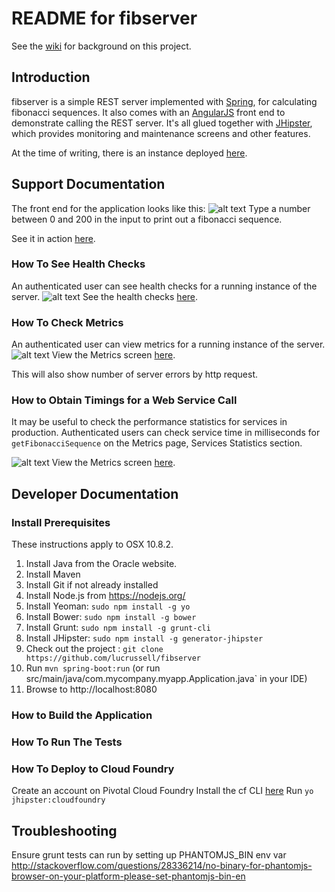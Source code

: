 README for fibserver
====================

See the [wiki](https://github.com/lucrussell/fibserver/wiki) for background on this project.

## Introduction
fibserver is a simple REST server implemented with [Spring](http://spring.io/guides/gs/rest-service/), for calculating fibonacci sequences. It also comes with an [AngularJS](http://angularjs.org) front end to demonstrate calling the REST server. It's all glued together with [JHipster](https://jhipster.github.io/tech_stack.html), which provides monitoring and maintenance screens and other features.

At the time of writing, there is an instance deployed [here](http://fibserver.cfapps.io/#/).

## Support Documentation
The front end for the application looks like this:
![alt text](https://github.com/lucrussell/fibserver/blob/master/doc-images/home.png)
Type a number between 0 and 200 in the input to print out a fibonacci sequence.

See it in action [here](http://fibserver.cfapps.io).
### How To See Health Checks
An authenticated user can see health checks for a running instance of the server.
![alt text](https://github.com/lucrussell/fibserver/blob/master/doc-images/health.png)
See the health checks [here](http://fibserver.cfapps.io/#/health).


### How To Check Metrics
An authenticated user can view metrics for a running instance of the server.
![alt text](https://github.com/lucrussell/fibserver/blob/master/doc-images/metrics.png)
View the Metrics screen [here](http://fibserver.cfapps.io/#/metrics).

This will also show number of server errors by http request.

### How to Obtain Timings for a Web Service Call
It may be useful to check the performance statistics for services in production. Authenticated users can check service time in milliseconds for `getFibonacciSequence` on the Metrics page, Services Statistics section.

![alt text](https://github.com/lucrussell/fibserver/blob/master/doc-images/statistics.png)
View the Metrics screen [here](http://fibserver.cfapps.io/#/metrics).

## Developer Documentation
### Install Prerequisites
These instructions apply to OSX 10.8.2.

1. Install Java from the Oracle website.
1. Install Maven
1. Install Git if not already installed
1. Install Node.js from https://nodejs.org/
1. Install Yeoman: `sudo npm install -g yo`
1. Install Bower: `sudo npm install -g bower`
1. Install Grunt: `sudo npm install -g grunt-cli`
1. Install JHipster: `sudo npm install -g generator-jhipster`
1. Check out the project : `git clone https://github.com/lucrussell/fibserver`
1. Run `mvn spring-boot:run` (or run src/main/java/com.mycompany.myapp.Application.java` in your IDE)
1. Browse to http://localhost:8080

### How to Build the Application

### How To Run The Tests

### How To Deploy to Cloud Foundry
Create an account on Pivotal Cloud Foundry 
Install the cf CLI [here](http://docs.cloudfoundry.org/devguide/installcf/install-go-cli.html)
Run `yo jhipster:cloudfoundry`

## Troubleshooting
Ensure grunt tests can run by setting up PHANTOMJS_BIN env var
http://stackoverflow.com/questions/28336214/no-binary-for-phantomjs-browser-on-your-platform-please-set-phantomjs-bin-en
